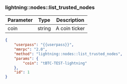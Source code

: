 ### lightning\:\:nodes\:\:list_trusted_nodes

| Parameter            | Type    | Description |
|----------------------|---------|-------------|
| coin                 | string  | A coin ticker          |

```json
{
    "userpass": "{{userpass}}",
    "mmrpc": "2.0",
    "method": "lightning::nodes::list_trusted_nodes",
    "params": {
        "coin": "tBTC-TEST-lightning"
    },
    "id": 1
}
```
